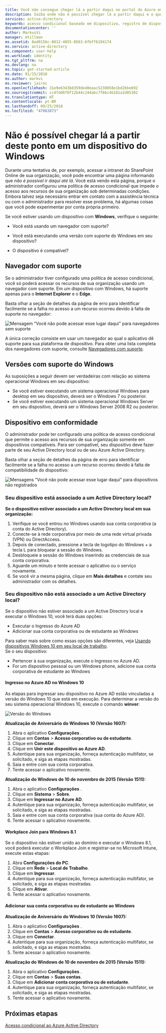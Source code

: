 ```yaml
---
title: Você não consegue chegar lá a partir daqui no portal do Azure em um dispositivo do Windows | Microsoft Docs
description: Saiba onde não é possível chegar lá a partir daqui e o que você pode verificar o para evitar essa caixa de diálogo.
services: active-directory
keywords: acesso condicional baseado em dispositivo, registro de dispositivo, habilitar registro de dispositivo, registro de dispositivo e MDM
documentationcenter: ''
author: MarkusVi
manager: mtillman
ms.assetid: 8ad0156c-0812-4855-8563-6fbff6194174
ms.service: active-directory
ms.component: user-help
ms.workload: identity
ms.tgt_pltfrm: na
ms.devlang: na
ms.topic: get-started-article
ms.date: 01/15/2018
ms.author: markvi
ms.reviewer: jairoc
ms.openlocfilehash: 31e9e6343b8359de40eaac5238058e1bd2bbe692
ms.sourcegitcommit: cc4fdd6f0f12b44c244abc7f6bc4b181a2d05302
ms.translationtype: HT
ms.contentlocale: pt-BR
ms.lasthandoff: 09/25/2018
ms.locfileid: "47063873"
---
```

# <a name="you-cant-get-there-from-here-on-a-windows-device"></a>Não é possível chegar lá a partir deste ponto em um dispositivo do Windows

Durante uma tentativa de, por exemplo, acessar a intranet do SharePoint Online de sua organização, você pode encontrar uma página informando que *não é possível ir daqui até lá*. Você está vendo esta página, porque o administrador configurou uma política de acesso condicional que impede o acesso aos recursos de sua organização sob determinadas condições. Embora talvez seja necessário entrar em contato com a assistência técnica ou com o administrador para resolver esse problema, há algumas coisas que você pode experimentar por conta própria primeiro.

Se você estiver usando um dispositivo com **Windows**, verifique o seguinte:

- Você está usando um navegador com suporte?

- Você está executando uma versão com suporte do Windows em seu dispositivo?

- O dispositivo é compatível?






## <a name="supported-browser"></a>Navegador com suporte

Se o administrador tiver configurado uma política de acesso condicional, você só poderá acessar os recursos de sua organização usando um navegador com suporte. Em um dispositivo com Windows, há suporte apenas para o **Internet Explorer** e o **Edge**.

Basta olhar a seção de detalhes da página de erro para identificar facilmente se a falha no acesso a um recurso ocorreu devido à falta de suporte no navegador:

![Mensagem "Você não pode acessar esse lugar daqui" para navegadores sem suporte](./media/active-directory-conditional-access-device-remediation/02.png "Cenário")

A única correção consiste em usar um navegador ao qual o aplicativo dê suporte para sua plataforma de dispositivo. Para obter uma lista completa dos navegadores com suporte, consulte [Navegadores com suporte](active-directory-conditional-access-supported-apps.md).  


## <a name="supported-versions-of-windows"></a>Versões com suporte do Windows

As suposições a seguir devem ser verdadeiras com relação ao sistema operacional Windows em seu dispositivo: 

- Se você estiver executando um sistema operacional Windows para desktop em seu dispositivo, deverá ser o Windows 7 ou posterior.
- Se você estiver executando um sistema operacional Windows Server em seu dispositivo, deverá ser o Windows Server 2008 R2 ou posterior. 


## <a name="compliant-device"></a>Dispositivo em conformidade

O administrador pode ter configurado uma política de acesso condicional que permite o acesso aos recursos de sua organização somente em dispositivos compatíveis. Para ser compatível, seu dispositivo deve fazer parte de seu Active Directory local ou de seu Azure Active Directory.

Basta olhar a seção de detalhes da página de erro para identificar facilmente se a falha no acesso a um recurso ocorreu devido à falta de compatibilidade do dispositivo:
 
![Mensagens "Você não pode acessar esse lugar daqui" para dispositivos não registrados](./media/active-directory-conditional-access-device-remediation/01.png "Cenário")


### <a name="is-your-device-joined-to-an-on-premises-active-directory"></a>Seu dispositivo está associado a um Active Directory local?

**Se o dispositivo estiver associado a um Active Directory local em sua organização:**

1. Verifique se você entrou no Windows usando sua conta corporativa (a conta do Active Directory).
2. Conecte-se à rede corporativa por meio de uma rede virtual privada (VPN) ou DirectAccess.
3. Depois de conectado, pressione a tecla de logotipo do Windows + a tecla L para bloquear a sessão do Windows.
4. Desbloqueie a sessão do Windows inserindo as credenciais de sua conta corporativa.
5. Aguarde um minuto e tente acessar o aplicativo ou o serviço novamente.
6. Se você vir a mesma página, clique em **Mais detalhes** e contate seu administrador com os detalhes.


### <a name="is-your-device-not-joined-to-an-on-premises-active-directory"></a>Seu dispositivo não está associado a um Active Directory local?

Se o dispositivo não estiver associado a um Active Directory local e executar o Windows 10, você terá duas opções:

* Executar o Ingresso do Azure AD
* Adicionar sua conta corporativa ou de estudante ao Windows

Para saber mais sobre como essas opções são diferentes, veja [Usando dispositivos Windows 10 em seu local de trabalho](active-directory-azureadjoin-windows10-devices.md).  
Se o seu dispositivo:

- Pertencer à sua organização, execute o Ingresso no Azure AD.
- For um dispositivo pessoal ou um Windows phone, adicione sua conta corporativa de estudante ao Windows 



#### <a name="azure-ad-join-on-windows-10"></a>Ingresso no Azure AD no Windows 10

As etapas para ingressar seu dispositivo no Azure AD estão vinculadas a versão do Windows 10 que está em execução. Para determinar a versão do seu sistema operacional Windows 10, execute o comando **winver**: 

![Versão do Windows](./media/active-directory-conditional-access-device-remediation/03.png )


**Atualização de Aniversário do Windows 10 (Versão 1607):**

1. Abra o aplicativo **Configurações** .
2. Clique em **Contas** > **Acesso corporativo ou de estudante**.
3. Clique em **Conectar**.
4. Clique em **Unir este dispositivo ao Azure AD**.
5. Autentique para sua organização, forneça autenticação multifator, se solicitado, e siga as etapas mostradas.
6. Saia e entre com sua conta corporativa.
7. Tente acessar o aplicativo novamente.

**Atualização do Windows de 10 de novembro de 2015 (Versão 1511):**

1. Abra o aplicativo **Configurações** .
2. Clique em **Sistema** > **Sobre**.
3. Clique em **Ingressar no Azure AD**.
4. Autentique para sua organização, forneça autenticação multifator, se solicitado, e siga as etapas mostradas.
5. Saia e entre com sua conta corporativa (sua conta do Azure AD).
6. Tente acessar o aplicativo novamente.


#### <a name="workplace-join-on-windows-81"></a>Workplace Join para Windows 8.1

Se o dispositivo não estiver unido ao domínio e executar o Windows 8.1, você poderá executar o Workplace Join e registrar-se no Microsoft Intune, execute estas etapas:

1. Abra **Configurações do PC**.
2. Clique em **Rede** > **Local de Trabalho**.
3. Clique em **Ingressar**.
4. Autentique para sua organização, forneça autenticação multifator, se solicitado, e siga as etapas mostradas.
5. Clique em **Ativar**.
6. Tente acessar o aplicativo novamente.



#### <a name="add-your-work-or-school-account-to-windows"></a>Adicionar sua conta corporativa ou de estudante ao Windows 


**Atualização de Aniversário do Windows 10 (Versão 1607):**

1. Abra o aplicativo **Configurações** .
2. Clique em **Contas** > **Acesso corporativo ou de estudante**.
3. Clique em **Conectar**.
4. Autentique para sua organização, forneça autenticação multifator, se solicitado, e siga as etapas mostradas.
5. Tente acessar o aplicativo novamente.


**Atualização do Windows de 10 de novembro de 2015 (Versão 1511):**

1. Abra o aplicativo **Configurações** .
2. Clique em **Contas** > **Suas contas**.
3. Clique em **Adicionar conta corporativa ou de estudante**.
4. Autentique para sua organização, forneça autenticação multifator, se solicitado, e siga as etapas mostradas.
5. Tente acessar o aplicativo novamente.





## <a name="next-steps"></a>Próximas etapas
[Acesso condicional ao Azure Active Directory](active-directory-conditional-access-azure-portal.md)


